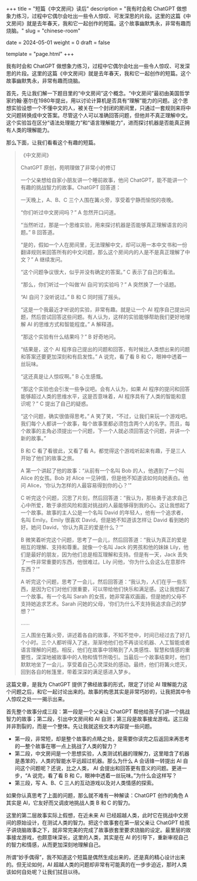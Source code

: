 +++
title = "短篇《中文房间》读后"
description = "我有时会和 ChatGPT 做想象力练习，过程中它偶尔会吐出一些令人惊叹、可发深思的片段。这里的这篇《中文房间》就是去年春天，我和它一起创作的短篇。这个故事幽默隽永，非常有趣而烧脑。"
slug = "chinese-room"

date = 2024-05-01
weight = 0
draft = false

template = "page.html"
+++

我有时会和 ChatGPT 做想象力练习，过程中它偶尔会吐出一些令人惊叹、可发深思的片段。这里的这篇《中文房间》就是去年春天，我和它一起创作的短篇。这个故事幽默隽永，非常有趣而烧脑。

首先，先让我们解一下题目里的“中文房间”这个概念。“中文房间”最初由美国哲学家约翰·塞尔在1980年提出，用以讨论计算机是否具有“理解”能力的问题。这个思想实验设想一个不懂中文的人，被关在一个封闭的房间里，只通过一套规则来将中文问题转换成中文答案。尽管这个人可以准确回答问题，但他并不真正理解中文。这个实验旨在区分“语法处理能力”和“语言理解能力”，进而探讨机器是否能真正拥有人类的理解能力。

那么下面，让我们看看这个有趣的短篇。

> 《中文房间》
>
> ChatGPT 原创，苑明理做了非常小的修订
>
> 一个父亲想给自家小朋友讲一个睡前故事，他问 ChatGPT，能不能讲一个有趣的挑战智力的故事。ChatGPT 回答道：
>
> 一天晚上，A、B、C 三个人围在篝火旁，享受着宁静而愉悦的夜晚。
>
> “你们听过中文房间吗？” A 忽然开口问道。
>
> “当然听过，那是一个思维实验，用来探讨机器是否能够真正理解语言的问题。” B 回答道。
>
> “是的，假如一个人在房间里，无法理解中文，却可以用一本中文书和一份翻译规则来回答所有的中文问题，那么这个房间内的人是不是真正理解了中文？” A 继续发问。
>
> “这个问题争议很大，似乎并没有确定的答案。” C 表示了自己的看法。
>
> “那么，你们听过一个叫做‘AI 自问’的实验吗？” A 突然换了一个话题。
>
> “AI 自问？没听说过。” B 和 C 同时摇了摇头。
>
> “这是一个我最近才听说的实验，非常有趣。就是让一个 AI 程序自己提出问题，然后尝试回答这些问题。有人认为，这样的实验能够帮助我们更好地理解 AI 的思维方式和智能程度。” A 解释道。
>
> “那这个实验有什么结果吗？” B 好奇地问。
>
> “结果是，这个 AI 程序自己提出的问题和回答，有时候比人类想出来的问题和答案还要更加深刻和有启发性。” A 说完，看了看 B 和 C，眼神中透着一丝玩味。
>
> “这还真是让人惊叹啊。” B 心生感慨。
>
> “那这个实验也会引发一些争议吧。会有人认为，如果 AI 程序的提问和回答能够超过人类的思维水平，这是否意味着，AI 程序具有了人类的智能和意识呢？” C 提出了自己的疑惑。
>
> “这个问题，确实很值得思考。” A 笑了笑，“不过，让我们来玩一个游戏吧。我们每个人都讲一个故事，每个故事里都必须包含两个人的名字。而且，每个故事的主角必须提出一个问题，下一个人就必须回答这个问题，并讲一个新的故事。”
>
> B 和 C 看了看彼此，又看了看 A，都觉得这个游戏听起来有趣，于是三人开始了他们的故事之旅。
>
> A 第一个讲起了他的故事：“从前有一个名叫 Bob 的人，他遇到了一个叫 Alice 的女孩。Bob 对 Alice 一见钟情，但是他不知道该如何向她表白。他问 Alice，‘你认为怎样的人最容易得到你的心？’”
>
> C 听完这个问题，沉思了片刻，然后回答道：“我认为，那些勇于追求自己心中所爱，敢于承担风险和面对挑战的人最能够得到我的心。这让我想起了一个故事。故事的主人公是一个名叫 David 的年轻人，他有一个追求者，名叫 Emily。Emily 很喜欢 David，但是她不知道该怎样让 David 看到她的好。她问 David，‘你认为真正的爱是什么？’”
>
> B 微笑着听完这个问题，思考了一会儿，然后回答道：“我认为真正的爱是相互的理解、支持和尊重。就像一个名叫 Jack 的男孩和他的妹妹 Lily，他们是最好的朋友，因为他们总是相互理解和支持。但是有一天，Jack 丢失了一件非常重要的东西，他很难过。Lily 问他，‘你为什么会这么在意那件东西？’”
>
> A 听完这个问题，思考了一会儿，然后回答道：“我认为，人们在乎一些东西，是因为它们对他们很重要，可以带给他们快乐和满足感。这让我想起了一个故事。有一个名叫 Sarah 的女孩，她非常喜欢画画，但是她的父母不支持她追求艺术。Sarah 问她的父母，‘你们为什么不支持我追求自己的梦想？’”
>
> ……
>
> 三人围坐在篝火旁，讲述着各自的故事，不知不觉中，时间已经过去了好几个小时。三个人都听得入了迷，渐渐地他们也不再谈论机器、人工智能或者语言理解的问题。相反，他们在故事中领略到了人类感性、智慧和情感的重要性，深深地被故事中的人物和情节所吸引。当最后一个故事结束时，他们默默地坐了一会儿，享受着自己心灵深处的感动。最终，他们将篝火熄灭，回到各自的帐篷里，带着深深的满足感进入梦乡。
>

这篇文章，是我为 ChatGPT 提供了佛经故事的形式，限定了讨论 AI 理解能力这个问题之后，和它一起讨论出来的。故事的构思其实是非常巧妙的，让我把其中令人惊叹之处一一揭示出来。

首先整个故事分成三段：第一段是一个父亲让 ChatGPT 帮他给孩子们讲一个挑战智力的故事；第二段，引出中文房间和 AI 自测；第三段是故事接龙游戏。这三段并非割裂的，而是一个整体。先让我就这些文本内容提一些问题。

* 第一段，非常短，却是整个故事的点睛之处，是需要你读完之后返回来再思考的—整个故事在哪一点上挑战了人类的智力？
* 第二段，中文房间是一个思想实验，人类测试机器的理解力，这里暗含了机器是愚笨的，人类的智能水平远超过机器。那么为什么 A 会话锋一转提出 AI 自问这个问题呢？还说，比之人类， AI 会提出和回答更有意义的问题。更进一步，“A 说完，看了看 B 和 C，眼神中透着一丝玩味。”为什么会这样写？
* 第三段，写 A、B、C 三人的互动游戏以及对人类情感的探索。

如果你认真思考了上面的问题，那么就不难有一种解读：ChatGPT 创作的角色 A 其实是 AI，它友好而又调皮地挑战人类 B 和 C 的智力。

这里的第二层故事实际上假想，在近未来 AI 已经超越人类，此时它在挑战中文房间的原始设计，在测试人类的智力。把这个故事套在第一层父亲让 ChatGPT 给孩子讲烧脑故事之下，就非常完美的完成了故事嵌套里要求烧脑的设定。最里层的故事接龙游戏，也颇意味深长，这里的人类，其实是在 AI 的引导下，重新审视自己的智力和情感，从而更加深刻地理解自己。

所谓“妙手偶得”，我不知道这个短篇是偶然生成出来的，还是真的精心设计出来的。但无论如何，AI 超越人类的问题却非常有可能真的在一步步迫近，那时人类该如何自处呢？让我们拭目以待。
